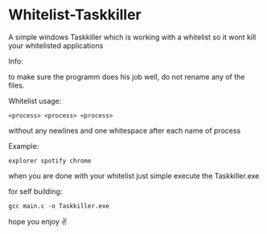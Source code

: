 # Whitelist-Taskkiller
A simple windows Taskkiller which is working with a whitelist so it wont kill your whitelisted applications

Info: 

to make sure the programm does his job well, do not rename any of the files.

Whitelist usage:

    <process> <process> <process>
  
  without any newlines and one whitespace after each name of process


Example:

    explorer spotify chrome


when you are done with your whitelist just simple execute the Taskkiller.exe 



for self building:

    gcc main.c -o Taskkiller.exe


hope you enjoy ✌
